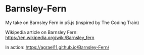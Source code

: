 # Barnsley-Fern

My take on Barnsley Fern in p5.js (inspired by The Coding Train)

Wikipedia article on Barnsley Fern: https://en.wikipedia.org/wiki/Barnsley_fern

In action: https://agrael11.github.io/Barnsley-Fern/
